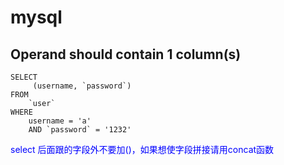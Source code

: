 # mysql

## Operand should contain 1 column(s)

```mysql
SELECT
	 (username, `password`)
FROM
	`user` 
WHERE
	username = 'a' 
	AND `password` = '1232'
```

<font color="blue">select 后面跟的字段外不要加()，如果想使字段拼接请用concat函数</font>  